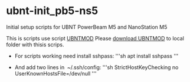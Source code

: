 # ubnt-init_pb5-ns5

Initial setup scripts for UBNT PowerBeam M5 and NanoStation M5

This is scripts use script [UBNTMOD](https://www.incredigeek.com/home/ubntmod/)
Please [download UBNTMOD](http://incredigeek.com/home/downloads/ubntmod/ubntmod.sh) to local folder with thisis scrips.

* For scripts working need install sshpass:
'''sh
apt install sshpass
'''

* And add two lines in  ~/.ssh/config:
'''sh
StrictHostKeyChecking no
UserKnownHostsFile=/dev/null
'''
